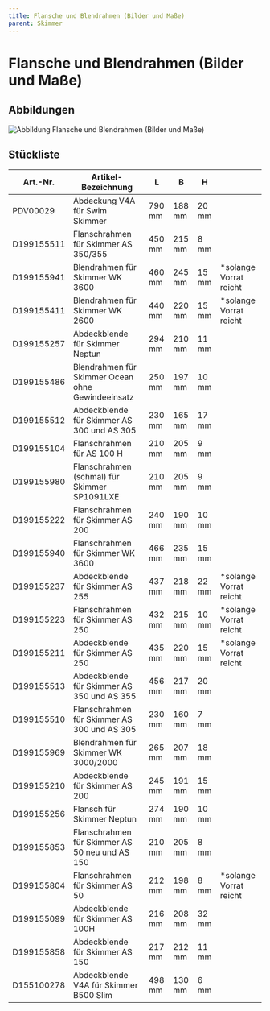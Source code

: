 ```yaml
---
title: Flansche und Blendrahmen (Bilder und Maße)
parent: Skimmer
---
```


# Flansche und Blendrahmen (Bilder und Maße)

## Abbildungen

![Abbildung Flansche und Blendrahmen (Bilder und Maße)](https://bilgery-solutions.github.io/fluidra-support/einbauteile/skimmer/flansche-und-blendrahmen/flansche-und-blendrahmen_abbildung.png)

## Stückliste

| Art.-Nr. | Artikel-Bezeichnung | L | B | H | |
| ---------- | ------------------------------------------------- | ------ | ------ | ----- | ----------------------- |
| PDV00029 | Abdeckung V4A für Swim Skimmer | 790 mm | 188 mm | 20 mm | |
| D199155511 | Flanschrahmen für Skimmer AS 350/355 | 450 mm | 215 mm | 8 mm | |
| D199155941 | Blendrahmen für Skimmer WK 3600 | 460 mm | 245 mm | 15 mm | \*solange Vorrat reicht |
| D199155411 | Blendrahmen für Skimmer WK 2600 | 440 mm | 220 mm | 15 mm | \*solange Vorrat reicht |
| D199155257 | Abdeckblende für Skimmer Neptun | 294 mm | 210 mm | 11 mm | |
| D199155486 | Blendrahmen für Skimmer Ocean ohne Gewindeeinsatz | 250 mm | 197 mm | 10 mm | |
| D199155512 | Abdeckblende für Skimmer AS 300 und AS 305 | 230 mm | 165 mm | 17 mm | |
| D199155104 | Flanschrahmen für AS 100 H | 210 mm | 205 mm | 9 mm | |
| D199155980 | Flanschrahmen (schmal) für Skimmer SP1091LXE | 210 mm | 205 mm | 9 mm | |
| D199155222 | Flanschrahmen für Skimmer AS 200 | 240 mm | 190 mm | 10 mm | |
| D199155940 | Flanschrahmen für Skimmer WK 3600 | 466 mm | 235 mm | 15 mm | |
| D199155237 | Abdeckblende für Skimmer AS 255 | 437 mm | 218 mm | 22 mm | \*solange Vorrat reicht |
| D199155223 | Flanschrahmen für Skimmer AS 250 | 432 mm | 215 mm | 10 mm | \*solange Vorrat reicht |
| D199155211 | Abdeckblende für Skimmer AS 250 | 435 mm | 220 mm | 15 mm | \*solange Vorrat reicht |
| D199155513 | Abdeckblende für Skimmer AS 350 und AS 355 | 456 mm | 217 mm | 20 mm | |
| D199155510 | Flanschrahmen für Skimmer AS 300 und AS 305 | 230 mm | 160 mm | 7 mm | |
| D199155969 | Blendrahmen für Skimmer WK 3000/2000 | 265 mm | 207 mm | 18 mm | |
| D199155210 | Abdeckblende für Skimmer AS 200 | 245 mm | 191 mm | 15 mm | |
| D199155256 | Flansch für Skimmer Neptun | 274 mm | 190 mm | 10 mm | |
| D199155853 | Flanschrahmen für Skimmer AS 50 neu und AS 150 | 210 mm | 205 mm | 8 mm | |
| D199155804 | Flanschrahmen für Skimmer AS 50 | 212 mm | 198 mm | 8 mm | \*solange Vorrat reicht |
| D199155099 | Abdeckblende für Skimmer AS 100H | 216 mm | 208 mm | 32 mm | |
| D199155858 | Abdeckblende für Skimmer AS 150 | 217 mm | 212 mm | 11 mm | |
| D155100278 | Abdeckblende V4A für Skimmer B500 Slim | 498 mm | 130 mm | 6 mm | |
